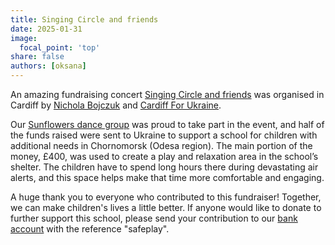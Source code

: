 ```yaml
---
title: Singing Circle and friends
date: 2025-01-31
image:
  focal_point: 'top'
share: false
authors: [oksana]
---
```


An amazing fundraising concert <a href="https://www.facebook.com/groups/509119647453752?multi_permalinks=1193963312302712&hoisted_section_header_type=recently_seen" target="_blank">Singing Circle and friends</a> was organised in Cardiff by <a href="https://www.facebook.com/groups/601579067497655/user/100019200306495/" target="_blank">Nichola Bojczuk</a> and <a href="https://www.facebook.com/groups/509119647453752/" target="_blank">Cardiff For Ukraine</a>. 

<!--more-->

Our <a href="../../dancing" target="_blank">Sunflowers dance group</a> was proud to take part in the event, and half of the funds raised were sent to Ukraine to support a school for children with additional needs in Chornomorsk (Odesa region). The main portion of the money, £400, was used to create a play and relaxation area in the school’s shelter. The children have to spend long hours there during devastating air alerts, and this space helps make that time more comfortable and engaging.

A huge thank you to everyone who contributed to this fundraiser! Together, we can make children's lives a little better.
If anyone would like to donate to further support this school, please send your contribution to our <a href="../../donate"  target="_blank">bank account</a> with the reference "safeplay".

<div style="display: flex; justify-content: center; align-items: center; height: 200%; width: 100%;">
    <div style="position: relative; width: 100%; padding-bottom: 87.78%; /* Aspect ratio: (1920/1080)*100 */">
        <video src="school.mp4" style="position: absolute; top: 0; left: 0; width: 100%; height: 100%;" controls autoplay muted loop>
            Your browser does not support the video tag.
        </video>
    </div>
</div>